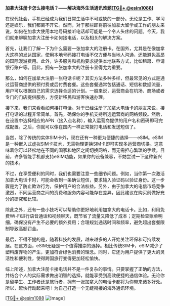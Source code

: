 **加拿大注册卡怎么接电话？——解决海外生活通讯难题[[TG💪+ @esim1088](https://t.me/s/esim1088)]**

在现代社会，手机已经成为我们日常生活中不可或缺的一部分。无论是工作、学习还是娱乐，我们都离不开它。然而，对于那些即将前往加拿大留学或工作的朋友来说，如何在加拿大使用本地号码接听电话却可能是一个令人头疼的问题。今天，我们就来聊聊加拿大注册卡如何接电话，以及相关的解决方案。

首先，让我们了解一下为什么需要一张加拿大的注册卡。在国外，尤其是在像加拿大这样的发达国家，使用本地号码接打电话不仅方便与当地人沟通，还能避免高昂的国际漫游费用。此外，许多服务和机构要求提供本地联系方式，比如租房、申请银行账户等。因此，拥有一张加拿大的注册卡显得尤为重要。

那么，如何在加拿大注册一张电话卡呢？其实方法多种多样，但最常见的方式是通过运营商提供的预付费或后付费套餐。这些套餐通常包括通话、短信和数据流量，用户可以根据自己的需求选择合适的计划。一般来说，运营商会在机场、商场或者专门的门店提供服务，方便新移民和游客快速办理。

接下来，我们来看看如何接打电话。对于已经注册了加拿大电话卡的朋友来说，接打电话的过程非常简单。首先，确保你的手机支持所选运营商的网络频段。然后，在设置中选择相应的APN（接入点名称），输入运营商提供的用户名和密码即可完成配置。之后，你就可以像在国内一样正常拨打电话和发送短信了。

当然，除了传统的实体SIM卡外，现在还有一种更为便捷的选择——eSIM。eSIM是一种嵌入式虚拟SIM卡技术，无需物理更换SIM卡即可实现多运营商切换。这意味着你可以轻松地在不同的国家和地区之间切换网络，而无需担心繁琐的手续。目前，许多智能手机都支持eSIM功能，如果你的设备兼容，不妨尝试一下这种新兴的技术。

不过，在享受便利的同时，我们也需要注意一些细节问题。例如，当你第一次激活加拿大电话卡时，可能会收到一条确认短信，要求输入验证码以验证身份。这一步骤是为了防止欺诈行为，保护用户的合法权益。另外，由于加拿大的电信市场竞争激烈，不同运营商之间的资费和服务内容可能存在差异，因此建议在购买前做好充分的研究和比较。

除此之外，还有一些小技巧可以帮助你更好地利用加拿大的电话卡。比如，利用免费Wi-Fi进行语音通话和视频聊天，既节省了流量又降低了成本；定期检查账单明细，确保没有产生不必要的额外费用；合理规划通话时间和频率，避免超出套餐限制导致高额罚金。

最后，不得不提的是，随着科技的发展，越来越多的人开始关注环保和可持续发展。在这方面，eSIM无疑是一个值得推崇的选择。相比传统SIM卡，eSIM减少了塑料废弃物的产生，更加符合绿色消费的理念。同时，它还为用户提供了更大的灵活性和便利性，使得跨国旅行变得更加轻松愉快。

综上所述，加拿大注册卡接电话并不是一件复杂的事情。只要掌握了正确的方法，并结合个人的实际需求做出明智的选择，就能享受到高效便捷的通信体验。无论你是留学生、工作者还是旅行者，拥有一张加拿大的电话卡都将为你带来诸多好处。所以，赶快行动起来吧！为自己打造一个无缝衔接的海外通讯环境。

[[TG💪+ @esim1088](https://t.me/s/esim1088) ![Image](https://i.postimg.cc/4NQfJmqS/Snipaste-2025-05-13-00-14-12.png)]